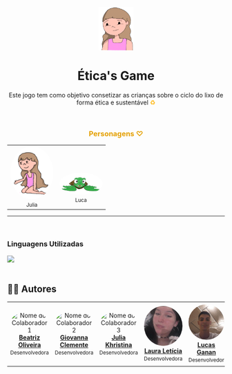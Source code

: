 

<div align="center">
<img src="etica-game/VILURA/img/2024-09-28 09.31.11.png" alt="logo"  height="100px">
<h1 align="center">Ética's Game</h1>


<p>Este jogo tem como objetivo consetizar as crianças sobre o ciclo do lixo de forma ética e sustentável <span style="color:#ffb301"> ♻️</span></p></div>
  <br>
<h3 style="color: #e4a002" align="center" >Personagens ♡ </h3>
 <table align="center" >
  <tr align="center" >
    <td align="center" gap="30px">
    <img src="etica-game/VILURA/img/2024-09-25 20.32.14.png" width="100px;" style="border-radius:50%;" alt="Nome do Colaborador 1"/>
      <br /><small>Julia</small>
    </td>
    <td align="center">
     <br><br><br>
      <img src="etica-game/VILURA/img/g-removebg-preview.png" width="100px;" style="border-radius:50%;" alt="Nome do Colaborador 2"/>
      <br /><small>Luca</small>
    </td>
  </tr>
 </table>
 <hr><br>
<h3  >Linguagens Utilizadas</h3>
  <a href="https://skillicons.dev">
    <img src="https://skillicons.dev/icons?i=html,css,javascript" />
  </a>
<br>
<br>
<h2 >🧑‍💻 Autores</h2>
<table>
  <tr>
    <td align="center">
    <img src="https://github.com/beaxx.png" width="100px;" style="border-radius:50%;" alt="Nome do Colaborador 1"/>
      <br /><a href="https://github.com/beaxx"><b>Beatriz Oliveira</b></a>
      <br /><small>Desenvolvedora</small>
    </td>
    <td align="center">
      <img src="https://github.com/Gigiovh.png" width="100px;" style="border-radius:50%;" alt="Nome do Colaborador 2"/>
      <br /><a href="https://github.com/Gigiovh"><b>Giovanna Clemente</b></a>
      <br /><small>Desenvolvedora</small>
    </td>
    <td align="center">
      <img src="https://avatars.githubusercontent.com/u/132296366?v=4" width="100px;" style="border-radius:50%;" alt="Nome do Colaborador 3"/>
      <br /><a href="https://github.com/Julia-Khristina"><b>Julia Khristina</b></a>
      <br /><small>Desenvolvedora</small>
    </td>
     <td align="center">
      <img src="https://github.com/Julia-Khristina/EscapEtec/blob/main/readme/11.png" width="100px;" style="border-radius:50%;" alt="Nome do Colaborador 3"/>
      <br /><a href="https://github.com/Lale-Araujo"><b>Laura Letícia</b></a>
      <br /><small>Desenvolvedora</small>
    </td>
     <td align="center">
      <img src="https://github.com/Julia-Khristina/EscapEtec/blob/main/readme/9.jpg" width="100px;" style="border-radius:50%;" alt="Nome do Colaborador 3"/>
      <br /><a href="https://github.com/LucasGanan"><b>Lucas Ganan</b></a>
      <br /><small>Desenvolvedor</small>
     </td>
     <td align="center">
      <img src="https://github.com/Julia-Khristina/EscapEtec/blob/main/readme/9.jpg" width="100px;" style="border-radius:50%;" alt="Nome do Colaborador 3"/>
      <br /><a href="https://github.com/LucasGanan"><b>Maria Eduarda</b></a>
      <br /><small>Desenvolvedora</small>
     </td>
     <td align="center">
      <img src="https://github.com/Julia-Khristina/EscapEtec/blob/main/readme/9.jpg" width="100px;" style="border-radius:50%;" alt="Nome do Colaborador 3"/>
      <br /><a href="assets/Captura de tela 2024-10-09 204242.png"><b>Yan</b></a>
      <br /><small>Desenvolvedor</small>
     </td>
  </tr>
</table>
  
</ul>
   
  </tr>
</table>

